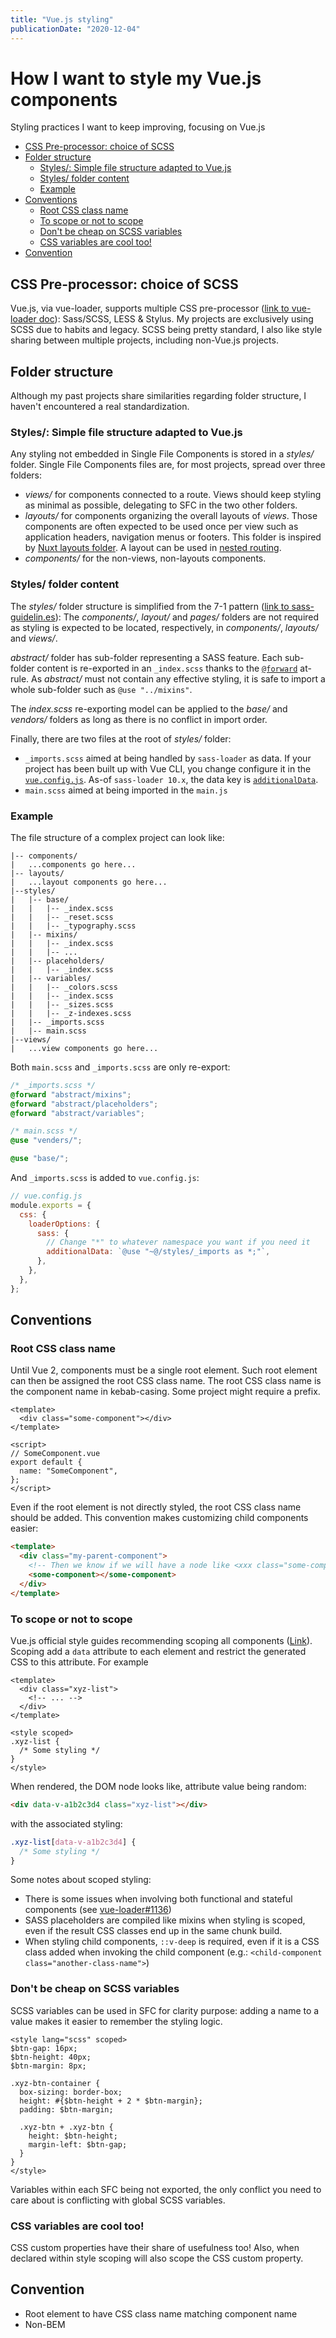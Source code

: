 ```yaml
---
title: "Vue.js styling"
publicationDate: "2020-12-04"
---
```


# How I want to style my Vue.js components <!-- omit in toc -->

Styling practices I want to keep improving, focusing on Vue.js

- [CSS Pre-processor: choice of SCSS](#css-pre-processor-choice-of-scss)
- [Folder structure](#folder-structure)
  - [Styles/: Simple file structure adapted to Vue.js](#styles-simple-file-structure-adapted-to-vuejs)
  - [Styles/ folder content](#styles-folder-content)
  - [Example](#example)
- [Conventions](#conventions)
  - [Root CSS class name](#root-css-class-name)
  - [To scope or not to scope](#to-scope-or-not-to-scope)
  - [Don't be cheap on SCSS variables](#dont-be-cheap-on-scss-variables)
  - [CSS variables are cool too!](#css-variables-are-cool-too)
- [Convention](#convention)

## CSS Pre-processor: choice of SCSS

Vue.js, via vue-loader, supports multiple CSS pre-processor ([link to vue-loader doc](https://vue-loader.vuejs.org/guide/pre-processors.html)): Sass/SCSS, LESS & Stylus. My projects are exclusively using SCSS due to habits and legacy. SCSS being pretty standard, I also like style sharing between multiple projects, including non-Vue.js projects.

## Folder structure

Although my past projects share similarities regarding folder structure, I haven't encountered a real standardization.

### Styles/: Simple file structure adapted to Vue.js

Any styling not embedded in Single File Components is stored in a _styles/_ folder. Single File Components files are, for most projects, spread over three folders:

- _views/_ for components connected to a route. Views should keep styling as minimal as possible, delegating to SFC in the two other folders.
- _layouts/_ for components organizing the overall layouts of _views_. Those components are often expected to be used once per view such as application headers, navigation menus or footers. This folder is inspired by [Nuxt layouts folder](https://nuxtjs.org/docs/2.x/directory-structure/layouts). A layout can be used in [nested routing](https://router.vuejs.org/guide/essentials/nested-routes.html).
- _components/_ for the non-views, non-layouts components.

### Styles/ folder content

The _styles/_ folder structure is simplified from the 7-1 pattern ([link to sass-guidelin.es](https://sass-guidelin.es/#the-7-1-pattern)): The _components/_, _layout/_ and _pages/_ folders are not required as styling is expected to be located, respectively, in _components/_, _layouts/_ and _views/_.

_abstract/_ folder has sub-folder representing a SASS feature. Each sub-folder content is re-exported in an `_index.scss` thanks to the [`@forward`](https://sass-lang.com/documentation/at-rules/forward) at-rule. As _abstract/_ must not contain any effective styling, it is safe to import a whole sub-folder such as `@use "../mixins"`.

The _index.scss_ re-exporting model can be applied to the _base/_ and _vendors/_ folders as long as there is no conflict in import order.

Finally, there are two files at the root of _styles/_ folder:

- `_imports.scss` aimed at being handled by `sass-loader` as data. If your project has been built up with Vue CLI, you change configure it in the [`vue.config.js`](https://cli.vuejs.org/config/#css-loaderoptions). As-of `sass-loader 10.x`, the data key is [`additionalData`](https://webpack.js.org/loaders/sass-loader/#additionaldata).
- `main.scss` aimed at being imported in the `main.js`

### Example

The file structure of a complex project can look like:

```
|-- components/
|   ...components go here...
|-- layouts/
|   ...layout components go here...
|--styles/
|   |-- base/
|   |   |-- _index.scss
|   |   |-- _reset.scss
|   |   |-- _typography.scss
|   |-- mixins/
|   |   |-- _index.scss
|   |   |-- ...
|   |-- placeholders/
|   |   |-- _index.scss
|   |-- variables/
|   |   |-- _colors.scss
|   |   |-- _index.scss
|   |   |-- _sizes.scss
|   |   |-- _z-indexes.scss
|   |-- _imports.scss
|   |-- main.scss
|--views/
|   ...view components go here...
```

Both `main.scss` and `_imports.scss` are only re-export:

```css
/* _imports.scss */
@forward "abstract/mixins";
@forward "abstract/placeholders";
@forward "abstract/variables";

/* main.scss */
@use "venders/";

@use "base/";
```

And `_imports.scss` is added to `vue.config.js`:

```js
// vue.config.js
module.exports = {
  css: {
    loaderOptions: {
      sass: {
        // Change "*" to whatever namespace you want if you need it
        additionalData: `@use "~@/styles/_imports as *;"`,
      },
    },
  },
};
```

## Conventions

### Root CSS class name

Until Vue 2, components must be a single root element. Such root element can then be assigned the root CSS class name. The root CSS class name is the component name in kebab-casing. Some project might require a prefix.

```vue
<template>
  <div class="some-component"></div>
</template>

<script>
// SomeComponent.vue
export default {
  name: "SomeComponent",
};
</script>
```

Even if the root element is not directly styled, the root CSS class name should be added. This convention makes customizing child components easier:

```html
<template>
  <div class="my-parent-component">
    <!-- Then we know if we will have a node like <xxx class="some-component"> here -->
    <some-component></some-component>
  </div>
</template>
```

### To scope or not to scope

Vue.js official style guides recommending scoping all components ([Link](https://vuejs.org/v2/style-guide/#Component-style-scoping-essential)). Scoping add a `data` attribute to each element and restrict the generated CSS to this attribute. For example

```vue
<template>
  <div class="xyz-list">
    <!-- ... -->
  </div>
</template>

<style scoped>
.xyz-list {
  /* Some styling */
}
</style>
```

When rendered, the DOM node looks like, attribute value being random:

```html
<div data-v-a1b2c3d4 class="xyz-list"></div>
```

with the associated styling:

```css
.xyz-list[data-v-a1b2c3d4] {
  /* Some styling */
}
```

Some notes about scoped styling:

- There is some issues when involving both functional and stateful components (see [vue-loader#1136](https://github.com/vuejs/vue-loader/issues/1136))
- SASS placeholders are compiled like mixins when styling is scoped, even if the result CSS classes end up in the same chunk build.
- When styling child components, `::v-deep` is required, even if it is a CSS class added when invoking the child component (e.g.: `<child-component class="another-class-name">`)

### Don't be cheap on SCSS variables

SCSS variables can be used in SFC for clarity purpose: adding a name to a value makes it easier to remember the styling logic.

```vue
<style lang="scss" scoped>
$btn-gap: 16px;
$btn-height: 40px;
$btn-margin: 8px;

.xyz-btn-container {
  box-sizing: border-box;
  height: #{$btn-height + 2 * $btn-margin};
  padding: $btn-margin;

  .xyz-btn + .xyz-btn {
    height: $btn-height;
    margin-left: $btn-gap;
  }
}
</style>
```

Variables within each SFC being not exported, the only conflict you need to care about is conflicting with global SCSS variables.

### CSS variables are cool too!

CSS custom properties have their share of usefulness too! Also, when declared within style scoping will also scope the CSS custom property.

## Convention

- Root element to have CSS class name matching component name
- Non-BEM
